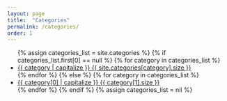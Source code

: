 ```yaml
---
layout: page
title:  "Categories"
permalink: /categories/
order: 1
---
```


<!--TODO: add a dropdown, on click, of posts in a given category-->

<ul>
{% assign categories_list = site.categories %}
  {% if categories_list.first[0] == null %}
    {% for category in categories_list %}
      <li>
        <a href="#{{ category | replace:' ','-' }}-ref">
          {{ category | capitalize }}
          <span class="badge pull-right">{{ site.categories[category].size }}</span>
        </a>
      </li>
    {% endfor %}
  {% else %}
    {% for category in categories_list %}
      <li>
        <a href="#{{ category[0] | replace:' ','-' }}-ref">
          {{ category[0] | capitalize }}
          <span class="badge pull-right">{{ category[1].size }}</span>
        </a>
      </li>
  {% endfor %}
  {% endif %}
  {% assign categories_list = nil %}
</ul>
